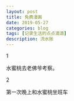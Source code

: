 ```yaml
---
layout: post
title: 免费漫画
date: 2019-05-27
categories: blog
tags: [记录生活的点点滴滴]
description: 流水账
---
```


1 

水蜜桃去老佛爷考察。

2

第一次晚上和水蜜桃坐班车












